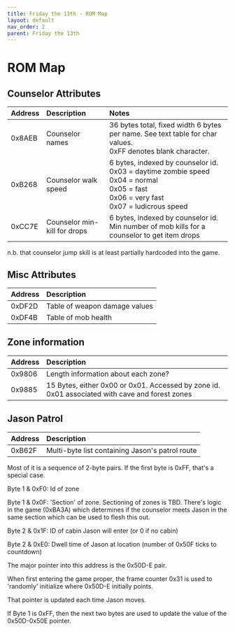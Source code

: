 ```yaml
---
title: Friday the 13th - ROM Map
layout: default
nav_order: 2
parent: Friday the 13th
---
```


# ROM Map

## Counselor Attributes
| Address   | Description             | Notes |
| :---       | :---                     | :--- |
| 0x8AEB | Counselor names | 36 bytes total, fixed width 6 bytes per name. See text table for char values. <br />0xFF denotes blank character.|
| 0xB268 | Counselor walk speed         | 6 bytes, indexed by counselor id. <br />0x03 = daytime zombie speed<br />0x04 = normal<br />0x05 = fast<br />  0x06 = very fast<br /> 0x07 = ludicrous speed |
| 0xCC7E | Counselor min-kill for drops | 6 bytes, indexed by counselor id. Min number of mob kills for a counselor to get item drops   |

n.b. that counselor jump skill is at least partially hardcoded into the game.

## Misc Attributes
| Address   | Description             |
| :--    | :--             | 
| 0xDF2D | Table of weapon damage values |
| 0xDF4B | Table of mob health           |

## Zone information
| Address   | Description             |
| :--    | :--             | 
| 0x9806 | Length information about each zone?             |
| 0x9885 | 15 Bytes, either 0x00 or 0x01. Accessed by zone id. 0x01 associated with cave and forest zones |


## Jason Patrol 
| Address   | Description             |
| :--    | :--             | 
| 0xB62F | Multi-byte list containing Jason's patrol route |

Most of it is a sequence of 2-byte pairs. If the first byte is 0xFF, that's a special case.

Byte 1 & 0xF0: Id of zone 

Byte 1 & 0x0F: 'Section' of zone. Sectioning of zones is TBD. There's logic in the game (0xBA3A) which determines if the counselor meets Jason in the same section which can be used to flesh this out.

Byte 2 & 0x1F: ID of cabin Jason will enter (or 0 if no cabin)

Byte 2 & 0xE0: Dwell time of Jason at location (number of 0x50F ticks to countdown)

The major pointer into this address is the 0x50D-E pair.

When first entering the game proper, the frame counter 0x31 is used to 'randomly' initialize where 0x50D-E initially points.

That pointer is updated each time Jason moves.

If Byte 1 is 0xFF, then the next two bytes are used to update the value of the 0x50D-0x50E pointer.
